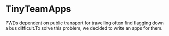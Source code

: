 # TinyTeamApps
PWDs dependent on public transport for travelling often find flagging down a bus difficult.To solve this problem, we decided to write an apps for them.
